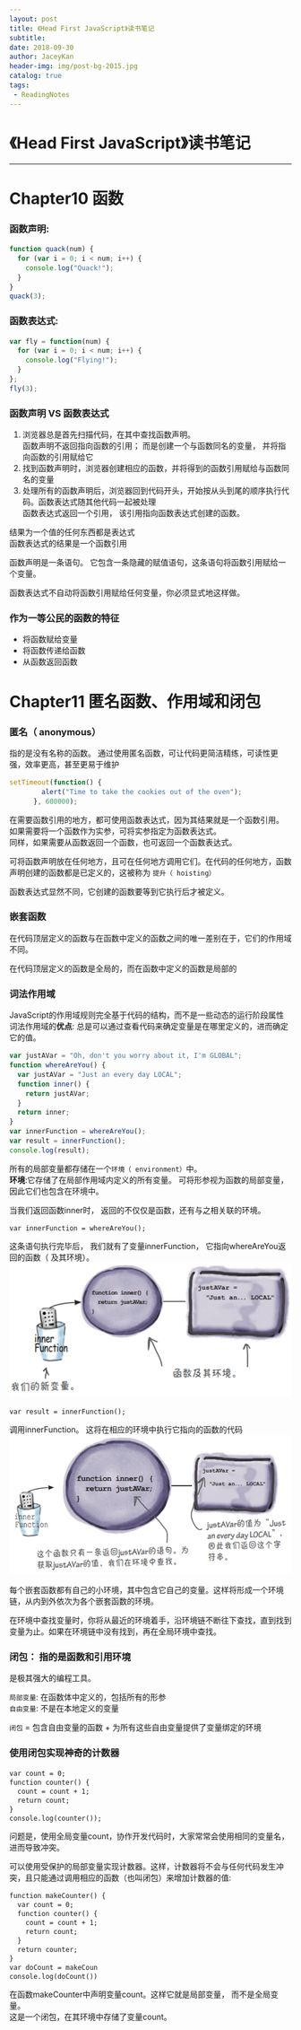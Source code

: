 ```yaml
---
layout: post
title: 《Head First JavaScript》读书笔记
subtitle: 
date: 2018-09-30
author: JaceyKan
header-img: img/post-bg-2015.jpg
catalog: true
tags: 
 - ReadingNotes
---
```



# 《Head First JavaScript》读书笔记
---

# Chapter10 函数

### 函数声明:
```javascript
function quack(num) {
  for (var i = 0; i < num; i++) {
    console.log("Quack!");
  }
}
quack(3);
```

### 函数表达式:
```javascript
var fly = function(num) {
  for (var i = 0; i < num; i++) {
    console.log("Flying!");
  }
};
fly(3);
```

### 函数声明 VS 函数表达式
1. 浏览器总是首先扫描代码，在其中查找函数声明。  
函数声明不返回指向函数的引用；   而是创建一个与函数同名的变量， 并将指向函数的引用赋给它
2. 找到函数声明时，浏览器创建相应的函数，并将得到的函数引用赋给与函数同名的变量
3. 处理所有的函数声明后，浏览器回到代码开头，开始按从头到尾的顺序执行代码。函数表达式随其他代码一起被处理    
函数表达式返回一个引用， 该引用指向函数表达式创建的函数。


结果为一个值的任何东西都是表达式  
函数表达式的结果是一个函数引用

函数声明是一条语句。
它包含一条隐藏的赋值语句，这条语句将函数引用赋给一个变量。

函数表达式不自动将函数引用赋给任何变量，你必须显式地这样做。

### 作为一等公民的函数的特征
* 将函数赋给变量
* 将函数传递给函数
* 从函数返回函数

# Chapter11 匿名函数、作用域和闭包

### 匿名（ anonymous）
指的是没有名称的函数。
通过使用匿名函数，可让代码更简洁精练，可读性更强，效率更高，甚至更易于维护
```javascript
setTimeout(function() {
	    alert("Time to take the cookies out of the oven");
	  }, 600000);
```

在需要函数引用的地方，都可使用函数表达式，因为其结果就是一个函数引用。  
如果需要将一个函数作为实参，可将实参指定为函数表达式。  
同样，如果需要从函数返回一个函数，也可返回一个函数表达式。  


可将函数声明放在任何地方，且可在任何地方调用它们。在代码的任何地方，函数声明创建的函数都是已定义的，这被称为 `提升（ hoisting）`

函数表达式显然不同，它创建的函数要等到它执行后才被定义。


### 嵌套函数
在代码顶层定义的函数与在函数中定义的函数之间的唯一差别在于，它们的作用域不同。

在代码顶层定义的函数是全局的，而在函数中定义的函数是局部的

### 词法作用域 
JavaScript的作用域规则完全基于代码的结构，而不是一些动态的运行阶段属性
词法作用域的**优点**: 总是可以通过查看代码来确定变量是在哪里定义的，进而确定它的值。

```javascript
var justAVar = "Oh, don't you worry about it, I'm GLOBAL";
function whereAreYou() {
  var justAVar = "Just an every day LOCAL";
  function inner() {
    return justAVar;
  }
  return inner;
}
var innerFunction = whereAreYou();
var result = innerFunction();
console.log(result);
```
所有的局部变量都存储在一个`环境（ environment）`中。  
**环境**:它存储了在局部作用域内定义的所有变量。
可将形参视为函数的局部变量，因此它们也包含在环境中。

当我们返回函数inner时， 返回的不仅仅是函数，还有与之相关联的环境。

```
var innerFunction = whereAreYou();
```
这条语句执行完毕后， 我们就有了变量innerFunction， 它指向whereAreYou返回的函数（ 及其环境）。
![](https://github.com/JaceyKan/jaceykan.github.io/blob/master/img/20180930-01.png)

```
var result = innerFunction();
```
调用innerFunction。 这将在相应的环境中执行它指向的函数的代码
![](https://github.com/JaceyKan/jaceykan.github.io/blob/master/img/20180930-02.png)

每个嵌套函数都有自己的小环境，其中包含它自己的变量。这样将形成一个环境链，从内到外依次为各个嵌套函数的环境。

在环境中查找变量时，你将从最近的环境着手，沿环境链不断往下查找，直到找到变量为止。如果在环境链中没有找到，再在全局环境中查找。

### 闭包： 指的是函数和引用环境
是极其强大的编程工具。

`局部变量`: 在函数体中定义的，包括所有的形参   
`自由变量`: 不是在本地定义的变量

`闭包` = 包含自由变量的函数 + 为所有这些自由变量提供了变量绑定的环境


### 使用闭包实现神奇的计数器
```
var count = 0;
function counter() {
  count = count + 1;
  return count;
}
console.log(counter());
```
问题是，使用全局变量count，协作开发代码时，大家常常会使用相同的变量名，进而导致冲突。


可以使用受保护的局部变量实现计数器。这样，计数器将不会与任何代码发生冲突，且只能通过调用相应的函数（也叫闭包）来增加计数器的值:
```
function makeCounter() {
  var count = 0;
  function counter() {
    count = count + 1;
    return count;
  }
  return counter;
}
var doCount = makeCoun
console.log(doCount())
```
在函数makeCounter中声明变量count。这样它就是局部变量， 而不是全局变量。  
这是一个闭包，在其环境中存储了变量count。  






